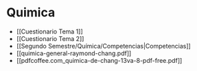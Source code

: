 # Quimica
- [[Cuestionario Tema 1]]
- [[Cuestionario Tema 2]]
- [[Segundo Semestre/Química/Competencias|Competencias]]
- [[quimica-general-raymond-chang.pdf]]
- [[pdfcoffee.com_quimica-de-chang-13va-8-pdf-free.pdf]]
